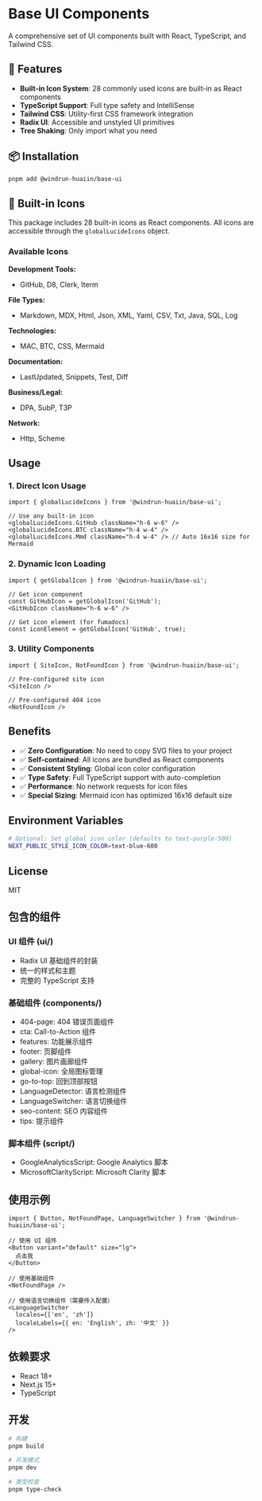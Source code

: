 # Base UI Components

A comprehensive set of UI components built with React, TypeScript, and Tailwind CSS.

## 🚀 Features

- **Built-in Icon System**: 28 commonly used icons are built-in as React components
- **TypeScript Support**: Full type safety and IntelliSense
- **Tailwind CSS**: Utility-first CSS framework integration
- **Radix UI**: Accessible and unstyled UI primitives
- **Tree Shaking**: Only import what you need

## 📦 Installation

```bash
pnpm add @windrun-huaiin/base-ui
```

## 🎨 Built-in Icons

This package includes 28 built-in icons as React components. All icons are accessible through the `globalLucideIcons` object.

### Available Icons

**Development Tools:**
- GitHub, D8, Clerk, Iterm

**File Types:** 
- Markdown, MDX, Html, Json, XML, Yaml, CSV, Txt, Java, SQL, Log

**Technologies:**
- MAC, BTC, CSS, Mermaid

**Documentation:**
- LastUpdated, Snippets, Test, Diff

**Business/Legal:**
- DPA, SubP, T3P

**Network:**
- Http, Scheme

## Usage

### 1. Direct Icon Usage
```tsx
import { globalLucideIcons } from '@windrun-huaiin/base-ui';

// Use any built-in icon
<globalLucideIcons.GitHub className="h-6 w-6" />
<globalLucideIcons.BTC className="h-4 w-4" />
<globalLucideIcons.Mmd className="h-4 w-4" /> // Auto 16x16 size for Mermaid
```

### 2. Dynamic Icon Loading
```tsx
import { getGlobalIcon } from '@windrun-huaiin/base-ui';

// Get icon component
const GitHubIcon = getGlobalIcon('GitHub');
<GitHubIcon className="h-6 w-6" />

// Get icon element (for fumadocs)
const iconElement = getGlobalIcon('GitHub', true);
```

### 3. Utility Components
```tsx
import { SiteIcon, NotFoundIcon } from '@windrun-huaiin/base-ui';

// Pre-configured site icon
<SiteIcon />

// Pre-configured 404 icon  
<NotFoundIcon />
```

## Benefits

- ✅ **Zero Configuration**: No need to copy SVG files to your project
- ✅ **Self-contained**: All icons are bundled as React components
- ✅ **Consistent Styling**: Global icon color configuration
- ✅ **Type Safety**: Full TypeScript support with auto-completion
- ✅ **Performance**: No network requests for icon files
- ✅ **Special Sizing**: Mermaid icon has optimized 16x16 default size

## Environment Variables

```bash
# Optional: Set global icon color (defaults to text-purple-500)
NEXT_PUBLIC_STYLE_ICON_COLOR=text-blue-600
```

## License

MIT

## 包含的组件

### UI 组件 (ui/)
- Radix UI 基础组件的封装
- 统一的样式和主题
- 完整的 TypeScript 支持

### 基础组件 (components/)
- 404-page: 404 错误页面组件
- cta: Call-to-Action 组件
- features: 功能展示组件
- footer: 页脚组件
- gallery: 图片画廊组件
- global-icon: 全局图标管理
- go-to-top: 回到顶部按钮
- LanguageDetector: 语言检测组件
- LanguageSwitcher: 语言切换组件
- seo-content: SEO 内容组件
- tips: 提示组件

### 脚本组件 (script/)
- GoogleAnalyticsScript: Google Analytics 脚本
- MicrosoftClarityScript: Microsoft Clarity 脚本

## 使用示例

```tsx
import { Button, NotFoundPage, LanguageSwitcher } from '@windrun-huaiin/base-ui';

// 使用 UI 组件
<Button variant="default" size="lg">
  点击我
</Button>

// 使用基础组件
<NotFoundPage />

// 使用语言切换组件（需要传入配置）
<LanguageSwitcher 
  locales={['en', 'zh']}
  localeLabels={{ en: 'English', zh: '中文' }}
/>
```

## 依赖要求

- React 18+
- Next.js 15+
- TypeScript

## 开发

```bash
# 构建
pnpm build

# 开发模式
pnpm dev

# 类型检查
pnpm type-check
``` 